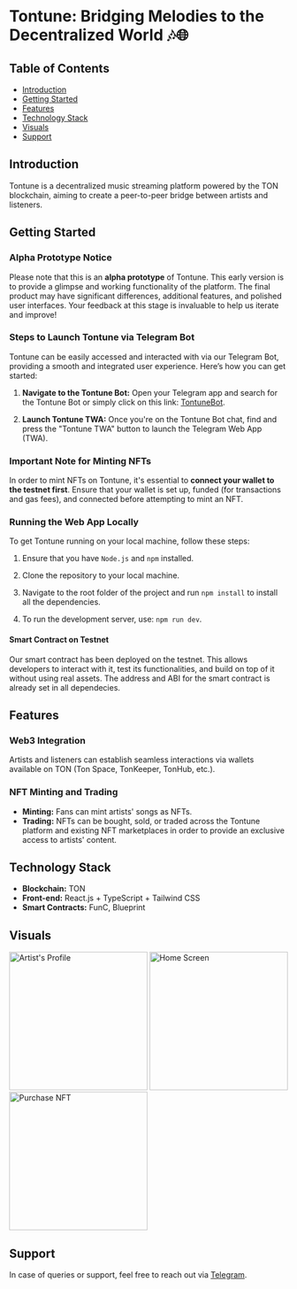 # Tontune: Bridging Melodies to the Decentralized World 🎶🌐

## Table of Contents
- [Introduction](#introduction)
- [Getting Started](#getting-started)
- [Features](#features)
- [Technology Stack](#technology-stack)
- [Visuals](#visuals)
- [Support](#support)

## Introduction
Tontune is a decentralized music streaming platform powered by the TON blockchain, aiming to create a peer-to-peer bridge between artists and listeners.

## Getting Started

### Alpha Prototype Notice
Please note that this is an **alpha prototype** of Tontune. This early version is to provide a glimpse and working functionality of the platform. The final product may have significant differences, additional features, and polished user interfaces. Your feedback at this stage is invaluable to help us iterate and improve!

### Steps to Launch Tontune via Telegram Bot

Tontune can be easily accessed and interacted with via our Telegram Bot, providing a smooth and integrated user experience. Here’s how you can get started:

1. **Navigate to the Tontune Bot:** Open your Telegram app and search for the Tontune Bot or simply click on this link: [TontuneBot](https://t.me/TontuneBot/Tontune).

2. **Launch Tontune TWA:** Once you're on the Tontune Bot chat, find and press the "Tontune TWA" button to launch the Telegram Web App (TWA).

### Important Note for Minting NFTs
In order to mint NFTs on Tontune, it's essential to **connect your wallet to the testnet first**. Ensure that your wallet is set up, funded (for transactions and gas fees), and connected before attempting to mint an NFT.

### Running the Web App Locally
To get Tontune running on your local machine, follow these steps:

1. Ensure that you have `Node.js` and `npm` installed.

2. Clone the repository to your local machine.

3. Navigate to the root folder of the project and run `npm install` to install all the dependencies.

4. To run the development server, use: `npm run dev`.

#### Smart Contract on Testnet
Our smart contract has been deployed on the testnet. This allows developers to interact with it, test its functionalities, and build on top of it without using real assets. The address and ABI for the smart contract is already set in all dependecies.

## Features
### Web3 Integration
Artists and listeners can establish seamless interactions via wallets available on TON (Ton Space, TonKeeper, TonHub, etc.).

### NFT Minting and Trading
- **Minting:** Fans can mint artists' songs as NFTs.
- **Trading:** NFTs can be bought, sold, or traded across the Tontune platform and existing NFT marketplaces in order to provide an exclusive access to artists' content.

## Technology Stack
- **Blockchain:** TON
- **Front-end:** React.js + TypeScript + Tailwind CSS
- **Smart Contracts:** FunC, Blueprint

## Visuals
<img src="https://res.cloudinary.com/do6yo1hx8/image/upload/v1696706255/IMG_8648_vvblzc.jpg" alt="Artist's Profile" width="250"/>
<img src="https://res.cloudinary.com/do6yo1hx8/image/upload/v1696706260/IMG_8647_capow3.jpg" alt="Home Screen" width="250"/>
<img src="https://res.cloudinary.com/do6yo1hx8/image/upload/v1696706249/IMG_8649_ewf2n9.jpg" alt="Purchase NFT" width="250"/>

## Support
In case of queries or support, feel free to reach out via [Telegram](https://t.me/k_sterio).
